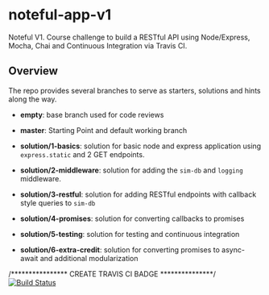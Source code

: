 # noteful-app-v1

Noteful V1. Course challenge to build a RESTful API using Node/Express, Mocha, Chai and Continuous Integration via Travis CI.

## Overview

The repo provides several branches to serve as starters, solutions and hints along the way.

* **empty**: base branch used for code reviews

* **master**: Starting Point and default working branch

* **solution/1-basics**: solution for basic node and express application using `express.static` and 2 GET endpoints.

* **solution/2-middleware**: solution for adding the `sim-db` and `logging` middleware.

* **solution/3-restful**: solution for adding RESTful endpoints with callback style queries to `sim-db`

* **solution/4-promises**: solution for converting callbacks to promises

* **solution/5-testing**: solution for testing and continuous integration

* **solution/6-extra-credit**: solution for converting promises to async-await and additional modularization


/**************** CREATE TRAVIS CI BADGE ***************/
[![Build Status](https://travis-ci.org/thinkful-ei18/alisha_noteful.svg?branch=master)](https://travis-ci.org/thinkful-ei18/alisha_noteful)